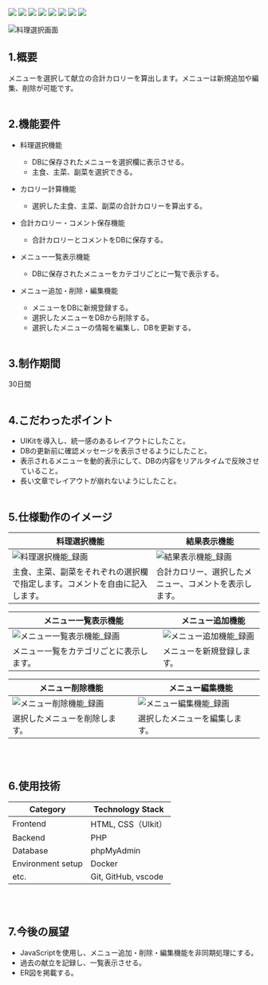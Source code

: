 <!--シールド一覧-->
<p>
<img src="https://img.shields.io/badge/PHP-ccc.svg?logo=php&style=flat"> 
<img src="https://img.shields.io/badge/-CSS-1572B6.svg"> 
<img src="https://img.shields.io/badge/-HTML-333.svg">
<img src="https://img.shields.io/badge/-Windows-0078D6.svg?logo=windows&style=flat">
<img src="https://img.shields.io/badge/-MySQL-336791.svg?logo=mysql&style=flat">
<img src="https://img.shields.io/badge/-Visual%20Studio%20Code-007ACC.svg?logo=visual-studio-code&style=flat">
<img src="https://img.shields.io/badge/-GitHub-181717.svg?logo=github&style=flat">
<img src="https://img.shields.io/badge/-Docker-EEE.svg?logo=docker&style=flat">
</p>

<!--画面イメージ-->
![料理選択画面](https://github.com/user-attachments/assets/80c33fb3-d2c3-42d4-a51a-2fe04ecadecb)

## 1.概要
メニューを選択して献立の合計カロリーを算出します。メニューは新規追加や編集、削除が可能です。
<br><br>

## 2.機能要件
- 料理選択機能
  - DBに保存されたメニューを選択欄に表示させる。
  - 主食、主菜、副菜を選択できる。
 
- カロリー計算機能
  - 選択した主食、主菜、副菜の合計カロリーを算出する。

- 合計カロリー・コメント保存機能
  - 合計カロリーとコメントをDBに保存する。

- メニュー一覧表示機能
  - DBに保存されたメニューをカテゴリごとに一覧で表示する。

- メニュー追加・削除・編集機能
  - メニューをDBに新規登録する。
  - 選択したメニューをDBから削除する。
  - 選択したメニューの情報を編集し、DBを更新する。
<br><br>

## 3.制作期間
30日間
<br><br>

## 4.こだわったポイント
- UIKitを導入し、統一感のあるレイアウトにしたこと。
- DBの更新前に確認メッセージを表示させるようにしたこと。
- 表示されるメニューを動的表示にして、DBの内容をリアルタイムで反映させていること。
- 長い文章でレイアウトが崩れないようにしたこと。
<br><br>

## 5.仕様動作のイメージ
| 料理選択機能 |　結果表示機能 |
| ---- | ---- |
| ![料理選択機能_録画](https://github.com/user-attachments/assets/206a6430-9a75-40c1-8427-9f7697b408e8) | ![結果表示機能_録画](https://github.com/user-attachments/assets/bd87b802-fea7-40cf-a4f7-7af880e3752a) |
| 主食、主菜、副菜をそれぞれの選択欄で指定します。コメントを自由に記入します。 | 合計カロリー、選択したメニュー、コメントを表示します。 |

| メニュー一覧表示機能 |　メニュー追加機能 |
| ---- | ---- |
| ![メニュー一覧表示機能_録画](https://github.com/user-attachments/assets/dc2303b8-5796-4881-ac2d-7c261619bc0c) | ![メニュー追加機能_録画](https://github.com/user-attachments/assets/61e35586-41c9-4df0-bb44-106b5d5978f7) |
| メニュー一覧をカテゴリごとに表示します。 | メニューを新規登録します。 |

| メニュー削除機能 |　メニュー編集機能 |
| ---- | ---- |
| ![メニュー削除機能_録画](https://github.com/user-attachments/assets/6109d38e-b97a-43f1-978b-dcca160eeddb)| ![メニュー編集機能_録画](https://github.com/user-attachments/assets/f10a880c-11e6-4e92-916c-016507f0c355) |
| 選択したメニューを削除します。 | 選択したメニューを編集します。 |

<br><br>

## 6.使用技術
| Category          | Technology Stack    | 
| ----------------- | ------------------- | 
| Frontend          | HTML, CSS（UIkit） | 
| Backend           | PHP                 | 
| Database          | phpMyAdmin          | 
| Environment setup | Docker              | 
| etc.              | Git, GitHub, vscode | 

<br><br>

## 7.今後の展望
 - JavaScriptを使用し、メニュー追加・削除・編集機能を非同期処理にする。
 - 過去の献立を記録し、一覧表示させる。
 - ER図を掲載する。
